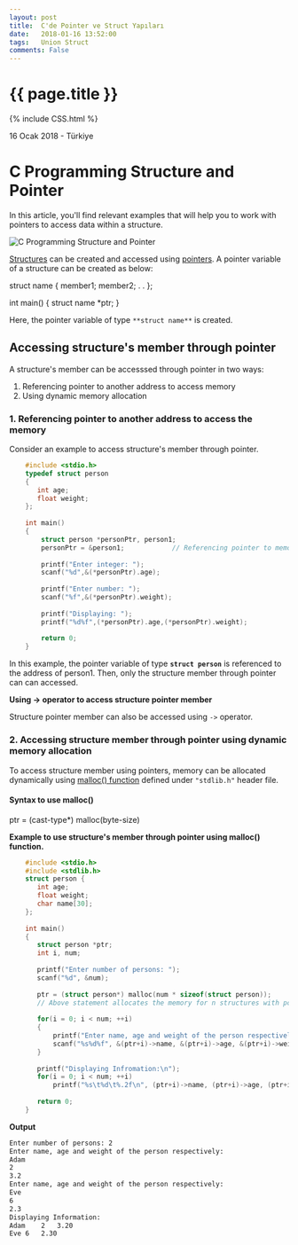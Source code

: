 ```yaml
---
layout: post
title:  C'de Pointer ve Struct Yapıları
date:   2018-01-16 13:52:00
tags:   Union Struct
comments: False
---
```


{{ page.title }}
================
{% include CSS.html %}

<p class="meta">16 Ocak 2018 - Türkiye</p>

C Programming Structure and Pointer
===================================

In this article, you'll find relevant examples that will help you to work with pointers to access data within a structure.

![C Programming Structure and Pointer](//cdn.programiz.com/sites/tutorial2program/files/c-structure-pointer.jpg "C Programming Structure and Pointer")

[Structures](/c-programming/c-structures "C structures") can be created and accessed using [pointers](/c-programming/c-pointers "C Pointers"). A pointer variable of a structure can be created as below:

struct name {
    member1;
    member2;
    .
    .
};

int main()
{
    struct name *ptr;
}

Here, the pointer variable of type `**struct name**` is created.

Accessing structure's member through pointer
--------------------------------------------

A structure's member can be accesssed through pointer in two ways:

1.  Referencing pointer to another address to access memory
2.  Using dynamic memory allocation

### 1\. Referencing pointer to another address to access the memory

Consider an example to access structure's member through pointer.
~~~c
    #include <stdio.h>
    typedef struct person
    {
       int age;
       float weight;
    };
    
    int main()
    {
        struct person *personPtr, person1;
        personPtr = &person1;            // Referencing pointer to memory address of person1
    
        printf("Enter integer: ");
        scanf("%d",&(*personPtr).age);
    
        printf("Enter number: ");
        scanf("%f",&(*personPtr).weight);
    
        printf("Displaying: ");
        printf("%d%f",(*personPtr).age,(*personPtr).weight);
    
        return 0;
    }
~~~

In this example, the pointer variable of type **`struct person`** is referenced to the address of person1. Then, only the structure member through pointer can can accessed.

**Using -> operator to access structure pointer member**

Structure pointer member can also be accessed using `->` operator.

### 2\. Accessing structure member through pointer using dynamic memory allocation

To access structure member using pointers, memory can be allocated dynamically using [malloc() function](/c-programming/c-dynamic-memory-allocation "Dynamic memory allocation using malloc()") defined under `"stdlib.h"` header file.

#### Syntax to use malloc()

ptr = (cast-type*) malloc(byte-size)

**Example to use structure's member through pointer using malloc() function.**
~~~c
    #include <stdio.h>
    #include <stdlib.h>
    struct person {
       int age;
       float weight;
       char name[30];
    };
    
    int main()
    {
       struct person *ptr;
       int i, num;
    
       printf("Enter number of persons: ");
       scanf("%d", &num);
    
       ptr = (struct person*) malloc(num * sizeof(struct person));
       // Above statement allocates the memory for n structures with pointer personPtr pointing to base address */
    
       for(i = 0; i < num; ++i)
       {
           printf("Enter name, age and weight of the person respectively:\n");
           scanf("%s%d%f", &(ptr+i)->name, &(ptr+i)->age, &(ptr+i)->weight);
       }
    
       printf("Displaying Infromation:\n");
       for(i = 0; i < num; ++i)
           printf("%s\t%d\t%.2f\n", (ptr+i)->name, (ptr+i)->age, (ptr+i)->weight);
    
       return 0;
    }
~~~

**Output**

~~~bash
Enter number of persons: 2
Enter name, age and weight of the person respectively:
Adam
2
3.2
Enter name, age and weight of the person respectively:
Eve
6
2.3
Displaying Information:
Adam	2	3.20
Eve	6	2.30
~~~


